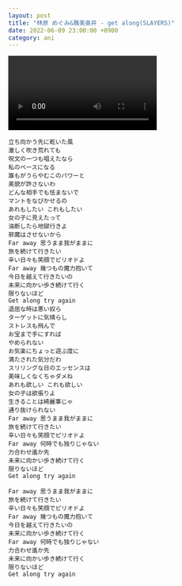 ```yaml
---
layout: post
title: "林原 めぐみ&雅美奥井 - get along(SLAYERS)"
date: 2022-06-09 23:00:00 +0900
category: ani
---
```


<div class="video-container">
    <video id="player" class="video-js vjs-default-skin vjs-big-play-centered" data-json="/public/json/ani/林原 めぐみ&雅美奥井 - get along(SLAYERS).json"></video>
</div>

```
立ち向かう先に乾いた風
激しく吹き荒れても
呪文の一つも唱えたなら
私のペースになる
誰もがうらやむこのパワーと
美貌が許さないわ
どんな相手でも怯まないで
マントをなびかせるの
あれもしたい これもしたい
女の子に見えたって
油断したら地獄行きよ
邪魔はさせないから
Far away 思うまま我がままに
旅を続けて行きたい
辛い日々も笑顔でピリオドよ
Far away 幾つもの魔力抱いて
今日を越えて行きたいの
未来に向かい歩き続けて行く
限りないほど
Get along try again
退屈な時は悪い奴ら
ターゲットに気晴らし
ストレスも飛んで
お宝まで手にすれば
やめられない
お気楽にちょっと遊ぶ度に
満たされた気分だわ
スリリングな日のエッセンスは
美味しくなくちゃダメね
あれも欲しい これも欲しい
女の子は欲張りよ
生きることは綺麗事じゃ
通り抜けられない
Far away 思うまま我がままに
旅を続けて行きたい
辛い日々も笑顔でピリオドよ
Far away 何時でも独りじゃない
力合わせ遙か先
未来に向かい歩き続けて行く
限りないほど
Get along try again

Far away 思うまま我がままに
旅を続けて行きたい
辛い日々も笑顔でピリオドよ
Far away 幾つもの魔力抱いて
今日を越えて行きたいの
未来に向かい歩き続けて行く
Far away 何時でも独りじゃない
力合わせ遙か先
未来に向かい歩き続けて行く
限りないほど
Get along try again
```